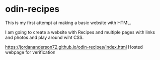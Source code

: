 # odin-recipes

This is my first attempt at making a basic website with HTML. 

I am going to create a website with Recipes and multiple pages with links and photos and play around wiht CSS.

https://jordananderson72.github.io/odin-recipes/index.html Hosted webpage for verification
